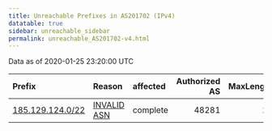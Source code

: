 ```yaml
---
title: Unreachable Prefixes in AS201702 (IPv4)
datatable: true
sidebar: unreachable_sidebar
permalink: unreachable_AS201702-v4.html
---
```


Data as of 2020-01-25 23:20:00 UTC


<div class="datatable-begin"></div>

| Prefix                                                     | Reason                                                                                                   | affected   |   Authorized AS |   MaxLength | Anchor                                         |   unreachable /24s |
|:-----------------------------------------------------------|:---------------------------------------------------------------------------------------------------------|:-----------|----------------:|------------:|:-----------------------------------------------|-------------------:|
| [185.129.124.0/22](https://stat.ripe.net/185.129.124.0/22) | [INVALID ASN](https://rpki-validator.ripe.net/announcement-preview?asn=AS201702&prefix=185.129.124.0/22) | complete   |           48281 |          22 | [RIPE](unreachable_RIPE_NCC_RPKI_Root-v4.html) |                  4 |

<div class="datatable-end"></div>